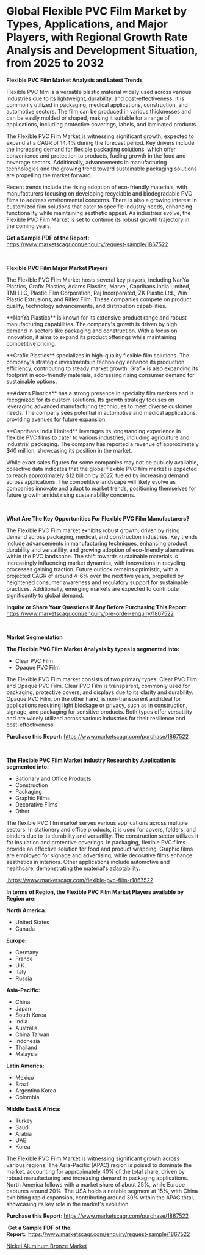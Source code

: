 <p><h1>Global Flexible PVC Film Market by Types, Applications, and Major Players, with Regional Growth Rate Analysis and Development Situation, from 2025 to 2032</h1></p><p><strong>Flexible PVC Film Market Analysis and Latest Trends</strong></p>
<p><p>Flexible PVC film is a versatile plastic material widely used across various industries due to its lightweight, durability, and cost-effectiveness. It is commonly utilized in packaging, medical applications, construction, and automotive sectors. The film can be produced in various thicknesses and can be easily molded or shaped, making it suitable for a range of applications, including protective coverings, labels, and laminated products.</p><p>The Flexible PVC Film Market is witnessing significant growth, expected to expand at a CAGR of 14.4% during the forecast period. Key drivers include the increasing demand for flexible packaging solutions, which offer convenience and protection to products, fueling growth in the food and beverage sectors. Additionally, advancements in manufacturing technologies and the growing trend toward sustainable packaging solutions are propelling the market forward. </p><p>Recent trends include the rising adoption of eco-friendly materials, with manufacturers focusing on developing recyclable and biodegradable PVC films to address environmental concerns. There is also a growing interest in customized film solutions that cater to specific industry needs, enhancing functionality while maintaining aesthetic appeal. As industries evolve, the Flexible PVC Film Market is set to continue its robust growth trajectory in the coming years.</p></p>
<p><strong>Get a Sample PDF of the Report:&nbsp;</strong> <a href="https://www.marketscagr.com/enquiry/request-sample/1867522?utm_campaign=3189&utm_medium=2&utm_source=Github&utm_content=ia&utm_term=01042025&utm_id=flexible-pvc-film">https://www.marketscagr.com/enquiry/request-sample/1867522</a></p>
<p>&nbsp;</p>
<p><strong>Flexible PVC Film Major Market Players</strong></p>
<p><p>The Flexible PVC Film Market hosts several key players, including NanYa Plastics, Grafix Plastics, Adams Plastics, Marvel, Caprihans India Limited, TMI LLC, Plastic Film Corporation, Raj Incorporated, ZK Plastic Ltd., Win Plastic Extrusions, and Riflex Film. These companies compete on product quality, technology advancements, and distribution capabilities.</p><p>**NanYa Plastics** is known for its extensive product range and robust manufacturing capabilities. The company's growth is driven by high demand in sectors like packaging and construction. With a focus on innovation, it aims to expand its product offerings while maintaining competitive pricing.</p><p>**Grafix Plastics** specializes in high-quality flexible film solutions. The company's strategic investments in technology enhance its production efficiency, contributing to steady market growth. Grafix is also expanding its footprint in eco-friendly materials, addressing rising consumer demand for sustainable options.</p><p>**Adams Plastics** has a strong presence in specialty film markets and is recognized for its custom solutions. Its growth strategy focuses on leveraging advanced manufacturing techniques to meet diverse customer needs. The company sees potential in automotive and medical applications, providing avenues for future expansion.</p><p>**Caprihans India Limited** leverages its longstanding experience in flexible PVC films to cater to various industries, including agriculture and industrial packaging. The company has reported a revenue of approximately $40 million, showcasing its position in the market.</p><p>While exact sales figures for some companies may not be publicly available, collective data indicates that the global flexible PVC film market is expected to reach approximately $12 billion by 2027, fueled by increasing demand across applications. The competitive landscape will likely evolve as companies innovate and adapt to market trends, positioning themselves for future growth amidst rising sustainability concerns.</p></p>
<p>&nbsp;</p>
<p><strong>What Are The Key Opportunities For Flexible PVC Film Manufacturers?</strong></p>
<p><p>The Flexible PVC Film market exhibits robust growth, driven by rising demand across packaging, medical, and construction industries. Key trends include advancements in manufacturing techniques, enhancing product durability and versatility, and growing adoption of eco-friendly alternatives within the PVC landscape. The shift towards sustainable materials is increasingly influencing market dynamics, with innovations in recycling processes gaining traction. Future outlook remains optimistic, with a projected CAGR of around 4-6% over the next five years, propelled by heightened consumer awareness and regulatory support for sustainable practices. Additionally, emerging markets are expected to contribute significantly to global demand.</p></p>
<p><strong>Inquire or Share Your Questions If Any Before Purchasing This Report:</strong> <a href="https://www.marketscagr.com/enquiry/pre-order-enquiry/1867522?utm_campaign=3189&utm_medium=2&utm_source=Github&utm_content=ia&utm_term=01042025&utm_id=flexible-pvc-film">https://www.marketscagr.com/enquiry/pre-order-enquiry/1867522</a></p>
<p>&nbsp;</p>
<p><strong>Market Segmentation</strong></p>
<p><strong>The Flexible PVC Film Market Analysis by types is segmented into:</strong></p>
<p><ul><li>Clear PVC Film</li><li>Opaque PVC Film</li></ul></p>
<p><p>The Flexible PVC Film market consists of two primary types: Clear PVC Film and Opaque PVC Film. Clear PVC Film is transparent, commonly used for packaging, protective covers, and displays due to its clarity and durability. Opaque PVC Film, on the other hand, is non-transparent and ideal for applications requiring light blockage or privacy, such as in construction, signage, and packaging for sensitive products. Both types offer versatility and are widely utilized across various industries for their resilience and cost-effectiveness.</p></p>
<p><strong>Purchase this Report:&nbsp;</strong><a href="https://www.marketscagr.com/purchase/1867522?utm_campaign=3189&utm_medium=2&utm_source=Github&utm_content=ia&utm_term=01042025&utm_id=flexible-pvc-film">https://www.marketscagr.com/purchase/1867522</a></p>
<p>&nbsp;</p>
<p><strong>The Flexible PVC Film Market Industry Research by Application is segmented into:</strong></p>
<p><ul><li>Sationary and Office Products</li><li>Construction</li><li>Packaging</li><li>Graphic Films</li><li>Decorative Films</li><li>Other</li></ul></p>
<p><p>The flexible PVC film market serves various applications across multiple sectors. In stationery and office products, it is used for covers, folders, and binders due to its durability and versatility. The construction sector utilizes it for insulation and protective coverings. In packaging, flexible PVC films provide an effective solution for food and product wrapping. Graphic films are employed for signage and advertising, while decorative films enhance aesthetics in interiors. Other applications include automotive and healthcare, demonstrating the material's adaptability.</p></p>
<p><a href="https://www.marketscagr.com/flexible-pvc-film-r1867522?utm_campaign=3189&utm_medium=2&utm_source=Github&utm_content=ia&utm_term=01042025&utm_id=flexible-pvc-film">&nbsp;https://www.marketscagr.com/flexible-pvc-film-r1867522</a></p>
<p><strong>In terms of Region, the Flexible PVC Film Market Players available by Region are:</strong></p>
<p>
    <p> <strong> North America: </strong>
        <ul>
            <li>United States</li>
            <li>Canada</li>
        </ul>
        </p> 
    <p> <strong> Europe: </strong>
        <ul>
            <li>Germany</li>
            <li>France</li>
            <li>U.K.</li>
            <li>Italy</li>
            <li>Russia</li>
        </ul>
        </p> 
    <p> <strong> Asia-Pacific: </strong>
        <ul>
            <li>China</li>
            <li>Japan</li>
            <li>South Korea</li>
            <li>India</li>
            <li>Australia</li>
            <li>China Taiwan</li>
            <li>Indonesia</li>
            <li>Thailand</li>
            <li>Malaysia</li>
        </ul>
        </p> 
    <p> <strong> Latin America: </strong>
        <ul>
            <li>Mexico</li>
            <li>Brazil</li>
            <li>Argentina Korea</li>
            <li>Colombia</li>
        </ul>
        </p> 
    <p> <strong> Middle East & Africa: </strong>
        <ul>
            <li>Turkey</li>
            <li>Saudi</li>
            <li>Arabia</li>
            <li>UAE</li>
            <li>Korea</li>
        </ul>
    </p>
    </p>
<p><p>The Flexible PVC Film Market is witnessing significant growth across various regions. The Asia-Pacific (APAC) region is poised to dominate the market, accounting for approximately 40% of the total share, driven by robust manufacturing and increasing demand in packaging applications. North America follows with a market share of about 25%, while Europe captures around 20%. The USA holds a notable segment at 15%, with China exhibiting rapid expansion, contributing around 30% within the APAC total, showcasing its key role in the market's evolution.</p></p>
<p><strong>Purchase this Report: </strong><a href="https://www.marketscagr.com/purchase/1867522?utm_campaign=3189&utm_medium=2&utm_source=Github&utm_content=ia&utm_term=01042025&utm_id=flexible-pvc-film">https://www.marketscagr.com/purchase/1867522</a></p>
<p>&nbsp;<strong>Get a Sample PDF of the Report:&nbsp;&nbsp;</strong><a href="https://www.marketscagr.com/enquiry/request-sample/1867522?utm_campaign=3189&utm_medium=2&utm_source=Github&utm_content=ia&utm_term=01042025&utm_id=flexible-pvc-film">https://www.marketscagr.com/enquiry/request-sample/1867522</a></p>
<p><strong></strong></p>
<p><p><a href="https://github.com/anggigpps/Market-Research-Report-List-1/blob/main/nickel-aluminum-bronze-market.md?utm_campaign=3189&utm_medium=2&utm_source=Github&utm_content=ia&utm_term=01042025&utm_id=flexible-pvc-film">Nickel Aluminum Bronze Market</a></p></p>